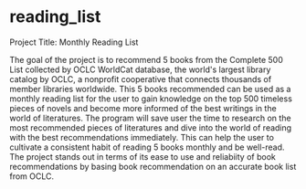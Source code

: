 # reading_list

Project Title: Monthly Reading List

The goal of the project is to recommend 5 books from the Complete 500 List collected by OCLC WorldCat database, the world's largest library catalog by OCLC, a nonprofit cooperative that connects thousands of member libraries worldwide. This 5 books recommended can be used as a monthly reading list for the user to gain knowledge on the top 500 timeless pieces of novels and become more informed of the best writings in the world of literatures. The program will save user the time to research on the most recommended pieces of literatures and dive into the world of reading with the best recommendations immediately. This can help the user to cultivate a consistent habit of reading 5 books monthly and be well-read. The project stands out in terms of its ease to use and reliabiity of book recommendations by basing book recommendation on an accurate book list from OCLC.